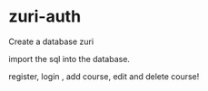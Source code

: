 # zuri-auth

Create a database zuri

import the sql into the database.

register, login , add course, edit and delete course!


